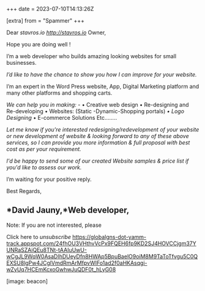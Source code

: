 +++
date = 2023-07-10T14:13:26Z

[extra]
from = "Spammer"
+++

Dear *stavros.io <http://stavros.io>* Owner,

Hope you are doing well !

I’m a web developer who builds amazing looking websites for small
businesses.

*I’d like to have the chance to show you how I can improve for your
website.*

I’m an expert in the Word Press website, App, Digital Marketing platform
and many other platforms and shopping carts.

*We can help you in making: -*
•          Creative web design
•          Re-designing and Re-developing
•          Websites: (Static -Dynamic-Shopping portals)
*•          Logo Designing*
•          E-commerce Solutions
Etc……..

*Let me know if you're interested redesigning/redevelopment of your website
or new development of website & looking forward to any of these above
services, so I can provide you more information & full proposal with best
cost as per your requirement.*

*I'd be happy to send some of our created Website samples & price list if
you'd like to assess our work.*

I’m waiting for your positive reply.

Best Regards,

*David Jauny,*Web developer,
----------------------------------------------------------------
Note: If you are not interested, please

Click here to *unsubscribe*
<https://globalgns-dot-yamm-track.appspot.com/24fhOU3VHthvVcPx9FQEH6fp9KD2SJ4HOVCCjgm37YUNRaSZAiQEu8TNt-tAAIuUwU-wCgJL9WqW0AsaDIhDUeyDfn8HWAp5BpuBaelO9oiM8M9TaToTfvgu5C0QEXSU8lgPw4JCglVmdRmArMfpvWIFo1ad2f0aHKAsqgi-wZyUq7HCEmKcxoGwhwJuQDF0t_hLyG08>

[image: beacon]
